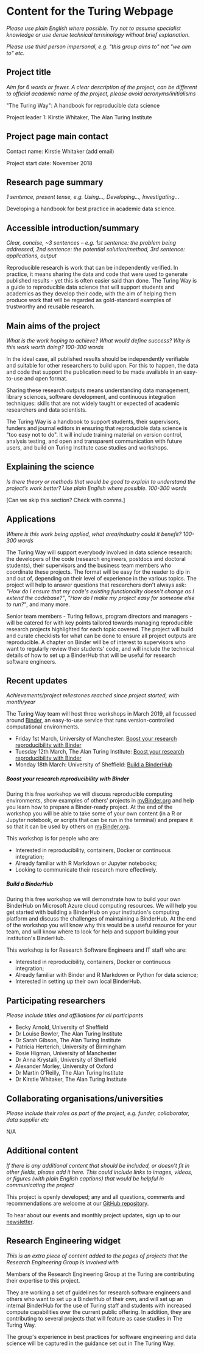 # Content for the Turing Webpage

*Please use plain English where possible. Try not to assume specialist knowledge or use dense technical terminology without brief explanation.*

*Please use third person impersonal, e.g. "this group aims to" not "we aim to" etc.*

## Project title
*Aim for 6 words or fewer. A clear description of the project, can be different to official academic
name of the project, please avoid acronyms/initialisms*

"The Turing Way": A handbook for reproducible data science

Project leader 1: Kirstie Whitaker, The Alan Turing Institute

## Project page main contact

Contact name: Kirstie Whitaker (add email)

Project start date: November 2018

## Research page summary
*1 sentence, present tense, e.g. Using…, Developing…, Investigating…*

Developing a handbook for best practice in academic data science.

## Accessible introduction/summary
*Clear, concise, ~3 sentences – e.g. 1st sentence: the problem being addressed, 2nd sentence: the potential solution/method, 3rd sentence: applications, output*

Reproducible research is work that can be independently verified. In practice, it means sharing the data and code that were used to generate published results - yet this is often easier said than done. The Turing Way is a guide to reproducible data science that will support students and academics as they develop their code, with the aim of helping them produce work that will be regarded as gold-standard examples of trustworthy and reusable research.

## Main aims of the project
*What is the work hoping to achieve? What would define success? Why is this work worth doing? 100-300 words*

In the ideal case, all published results should be independently verifiable and suitable for other researchers to build upon. For this to happen, the data and code that support the publication need to be made available in an easy-to-use and open format.

Sharing these research outputs means understanding data management, library sciences, software development, and continuous integration techniques: skills that are not widely taught or expected of academic researchers and data scientists.

The Turing Way is a handbook to support students, their supervisors, funders and journal editors in ensuring that reproducible data science is "too easy not to do". It will include training material on version control, analysis testing, and open and transparent communication with future users, and build on Turing Institute case studies and workshops.

## Explaining the science
*Is there theory or methods that would be good to explain to understand the project’s work better? Use plain English where possible. 100-300 words*

[Can we skip this section? Check with comms.]

## Applications
*Where is this work being applied, what area/industry could it benefit? 100-300 words*

The Turing Way will support everybody involved in data science research: the developers of the code (research engineers, postdocs and doctoral students), their supervisors and the business team members who coordinate these projects. The format will be easy for the reader to dip in and out of, depending on their level of experience in the various topics. The project will help to answer questions that researchers don't always ask: *"How do I ensure that my code's existing functionality doesn't change as I extend the codebase?"*, *"How do I make my project easy for someone else to run?"*, and many more.

Senior team members - Turing fellows, program directors and managers - will be catered for with key points tailored towards managing reproducible research projects highlighted for each topic covered. The project will build and curate checklists for what can be done to ensure all project outputs are reproducible. A chapter on Binder will be of interest to supervisors who want to regularly review their students' code, and will include the technical details of how to set up a BinderHub that will be useful for research software engineers.

## Recent updates
*Achievements/project milestones reached since project started, with month/year*

The Turing Way team will host three workshops in March 2019, all focussed around [Binder](https://mybinder.readthedocs.io/en/latest/index.html), an easy-to-use service that runs version-controlled computational environments.

- Friday 1st March, University of Manchester: [Boost your research reproducibility with Binder](https://www.eventbrite.co.uk/e/boost-your-research-reproducibility-with-binder-manchester-registration-55331997494)
- Tuesday 12th March, The Alan Turing Institute: [Boost your research reproducibility with Binder](https://www.eventbrite.co.uk/e/boost-your-research-reproducibility-with-binder-london-registration-55337162944)
- Monday 18th March: University of Sheffield: [Build a BinderHub](https://www.eventbrite.co.uk/e/build-a-binderhub-registration-55336756729)

##### Boost your research reproducibility with Binder

During this free workshop we will discuss reproducible computing environments, show examples of others’ projects in [myBinder.org](https://mybinder.org/) and help you learn how to prepare a Binder-ready project. At the end of the workshop you will be able to take some of your own content (in a R or Jupyter notebook, or scripts that can be run in the terminal) and prepare it so that it can be used by others on [myBinder.org](https://mybinder.org/).

This workshop is for people who are:
* Interested in reproducibility, containers, Docker or continuous integration;
* Already familiar with R Markdown or Jupyter notebooks;
* Looking to communicate their research more effectively.

##### Build a BinderHub

During this free workshop we will demonstrate how to build your own BinderHub on Microsoft Azure cloud computing resources. We will help you get started with building a BinderHub on your institution's computing platform and discuss the challenges of maintaining a BinderHub. At the end of the workshop you will know why this would be a useful resource for your team, and will know where to look for help and support building your institution's BinderHub.

This workshop is for Research Software Engineers and IT staff who are:
* Interested in reproducibility, containers, Docker or continuous integration;
* Already familiar with Binder and R Markdown or Python for data science;
* Interested in setting up their own local BinderHub.

## Participating researchers
*Please include titles and affiliations for all participants*

- Becky Arnold, University of Sheffield
- Dr Louise Bowler, The Alan Turing Institute
- Dr Sarah Gibson, The Alan Turing Institute
- Patricia Herterich, University of Birmingham
- Rosie Higman, University of Manchester
- Dr Anna Krystalli, University of Sheffield
- Alexander Morley, University of Oxford
- Dr Martin O’Reilly, The Alan Turing Institute
- Dr Kirstie Whitaker, The Alan Turing Institute

## Collaborating organisations/universities
*Please include their roles as part of the project, e.g. funder, collaborator, data supplier etc*

N/A

## Additional content
*If there is any additional content that should be included, or doesn’t fit in other fields, please add it here. This could include links to images, videos, or figures (with plain English captions) that would be helpful in communicating the project*

This project is openly developed; any and all questions, comments and recommendations are welcome at our [GitHub repository](https://github.com/alan-turing-institute/the-turing-way).

To hear about our events and monthly project updates, sign up to our [newsletter](https://tinyletter.com/TuringWay).

## Research Engineering widget

*This is an extra piece of content added to the pages of projects that the Research Engineering Group is involved with*

Members of the Research Engineering Group at the Turing are contributing their expertise to this project.

They are working a set of guidelines for research software engineers and others who want to set up a BinderHub of their own, and will set up an internal BinderHub for the use of Turing staff and students with increased compute capabilities over the current public offering. In addition, they are contributing to several projects that will feature as case studies in The Turing Way.

The group's experience in best practices for software engineering and data science will be captured in the guidance set out in The Turing Way.

